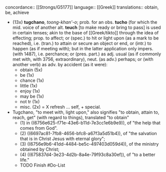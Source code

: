 concordance:: [[Strongs/G5177]] 
language:: [[Greek]] 
translations:: obtain, be, achieve

- (13x) **tugchano**, *toong-khan'-o*; prob. for an obs. **tucho** (for which the mid. voice of another alt. **teuch** [to make ready or bring to pass] is used in certain tenses; akin to the base of [[Greek/tikto]] through the idea of effecting; prop. to affect; or (spec.) to hit or light upon (as a mark to be reached), i.e. (tran.) to attain or secure an object or end, or (intr.) to happen (as if meeting with); but in the latter application only impers. (with 1487), i.e. perchance; or (pres. part.) as adj. usual (as if commonly met with, with 3756, extraordinary), neut. (as adv.) perhaps; or (with another verb) as adv. by accident (as it were):
	- obtain (5x)
	- be (1x)
	- chance (1x)
	- little (1x)
	- enjoy (1x)
	- may be (1x)
	- not tr (1x)
	- misc. (2x) = X refresh ... self, + special.
- Tugchano, "to meet with, light upon," also signifies "to obtain, attain to, reach, get" (with regard to things), translated "to obtain"
	- (1) in ((6756e625-f71e-43e6-b11d-7e3cc1e6b9e9)), of "the help that comes from God".
	- (2) ((6697ac81-7fb8-4656-bfc8-a67f3a5d51b4)), of "the salvation that is in Christ Jesus with eternal glory";
	- (3) ((6756e9b6-41dd-4484-be5c-497403d059d4)), of the ministry obtained by Christ;
	- (4) ((675837d4-3e23-4d2b-8a4e-79f93c8a30ef)), of "to a better life."
	- TODO Finish #Do-List